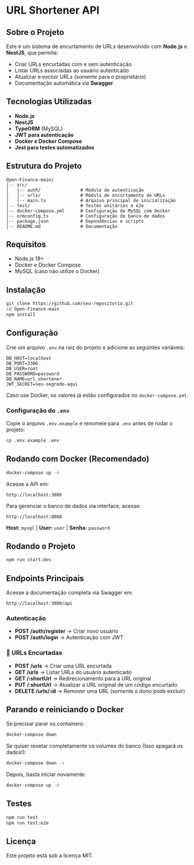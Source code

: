 # URL Shortener API

## Sobre o Projeto
Este é um sistema de encurtamento de URLs desenvolvido com **Node.js** e **NestJS**, que permite:
- Criar URLs encurtadas com e sem autenticação
- Listar URLs associadas ao usuário autenticado
- Atualizar e excluir URLs (somente para o proprietário)
- Documentação automática via **Swagger**

## Tecnologias Utilizadas
- **Node.js**
- **NestJS**
- **TypeORM** (MySQL)
- **JWT para autenticação**
- **Docker e Docker Compose**
- **Jest para testes automatizados**

## Estrutura do Projeto
```
Open-Finance-main/
│-- src/
│   │-- auth/               # Módulo de autenticação
│   │-- urls/               # Módulo de encurtamento de URLs
│   │-- main.ts             # Arquivo principal de inicialização
│-- test/                   # Testes unitários e e2e
│-- docker-compose.yml      # Configuração do MySQL com Docker
│-- ormconfig.ts            # Configuração do banco de dados
│-- package.json            # Dependências e scripts
│-- README.md               # Documentação
```

## Requisitos
- Node.js 18+
- Docker e Docker Compose
- MySQL (caso não utilize o Docker)

## Instalação
```bash
git clone https://github.com/seu-repositorio.git
cd Open-Finance-main
npm install
```

## Configuração
Crie um arquivo `.env` na raiz do projeto e adicione as seguintes variáveis:
```env
DB_HOST=localhost
DB_PORT=3306
DB_USER=root
DB_PASSWORD=password
DB_NAME=url_shortener
JWT_SECRET=seu-segredo-aqui
```
Caso use Docker, os valores já estão configurados no `docker-compose.yml`.

### Configuração do `.env`
Copie o arquivo `.env.example` e renomeie para `.env` antes de rodar o projeto:
```bash
cp .env.example .env
```

## Rodando com Docker (Recomendado)
```bash
docker-compose up -d
```

Acesse a API em:
```
http://localhost:3000
```

Para gerenciar o banco de dados via interface, acesse:
```
http://localhost:8080
```
**Host:** `mysql` | **User:** `user` | **Senha:** `password`

## Rodando o Projeto
```bash
npm run start:dev
```

## Endpoints Principais
Acesse a documentação completa via Swagger em:
```
http://localhost:3000/api
```

### Autenticação
- **POST /auth/register** → Criar novo usuário
- **POST /auth/login** → Autenticação com JWT

### 🔗 URLs Encurtadas
- **POST /urls** → Criar uma URL encurtada
- **GET /urls** → Listar URLs do usuário autenticado
- **GET /:shortUrl** → Redirecionamento para a URL original
- **PUT /:shortUrl** → Atualizar a URL original de um código encurtado
- **DELETE /urls/:id** → Remover uma URL (somente o dono pode excluir)

## Parando e reiniciando o Docker
Se precisar parar os containers:
```bash
docker-compose down
```

Se quiser resetar completamente os volumes do banco (Isso apagará os dados!):
```bash
docker-compose down -v
```
Depois, basta iniciar novamente:
```bash
docker-compose up -d
```

## Testes
```bash
npm run test
npm run test:e2e
```

## Licença
Este projeto está sob a licença MIT.

